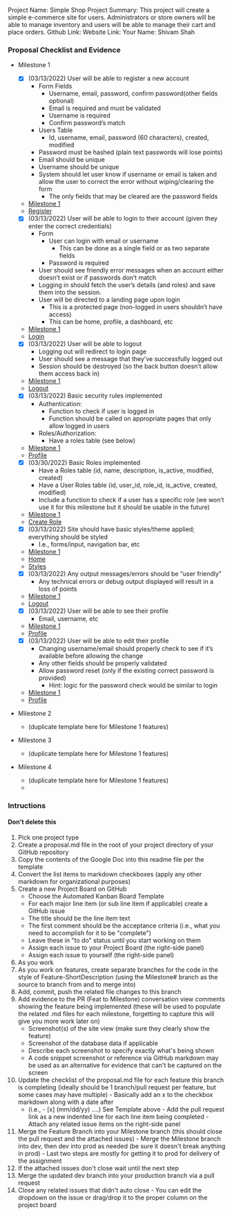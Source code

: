 Project Name: Simple Shop
Project Summary: This project will create a simple e-commerce site for users. Administrators or store owners will be able to manage inventory and users will be able to manage their cart and place orders.
Github Link:
Website Link:
Your Name: Shivam Shah

<!-- Line item / Feature template (use this for each bullet point) -- DO NOT DELETE THIS SECTION

- [ ] \(mm/dd/yyyy of completion) Feature Title (from the proposal bullet point, if it's a sub-point indent it properly)
  -  Link to related .md file: [Link Name](link url)

 End Line item / Feature Template -- DO NOT DELETE THIS SECTION --> 
 
 
### Proposal Checklist and Evidence

- Milestone 1
    - [X] \(03/13/2022) User will be able to register a new account
      - Form Fields
        - Username, email, password, confirm password(other fields optional)
        - Email is required and must be validated
        - Username is required
        - Confirm password’s match
      - Users Table
        - Id, username, email, password (60 characters), created, modified
      - Password must be hashed (plain text passwords will lose points)
      - Email should be unique
      - Username should be unique
      - System should let user know if username or email is taken and allow the user to correct the error without wiping/clearing the form
        - The only fields that may be cleared are the password fields

    -  [Milestone 1](https://github.com/Shivamshahgithub/IT202-004/blob/Milestone1/public_html/Project/milestone1.md)
    -  [Register](https://ss4349-prod.herokuapp.com/Project/register.php)

    - [X] \(03/13/2022) User will be able to login to their account (given they enter the correct credentials)
      - Form
        - User can login with email or username
          - This can be done as a single field or as two separate fields
        - Password is required
      - User should see friendly error messages when an account either doesn’t exist or if passwords don’t match
      - Logging in should fetch the user’s details (and roles) and save them into the session.
      - User will be directed to a landing page upon login
        - This is a protected page (non-logged in users shouldn’t have access)
        - This can be home, profile, a dashboard, etc

    -  [Milestone 1](https://github.com/Shivamshahgithub/IT202-004/blob/Milestone1/public_html/Project/milestone1.md)
    -  [Login](https://ss4349-prod.herokuapp.com/Project/login.php)

    - [X] \(03/13/2022) User will be able to logout
      - Logging out will redirect to login page
      - User should see a message that they’ve successfully logged out
      - Session should be destroyed (so the back button doesn’t allow them access back in)
    -  [Milestone 1](https://github.com/Shivamshahgithub/IT202-004/blob/Milestone1/public_html/Project/milestone1.md)
    -  [Logout](https://ss4349-prod.herokuapp.com/Project/logout.php)
  
    - [X] \(03/13/2022) Basic security rules implemented
      - Authentication:
        - Function to check if user is logged in
        - Function should be called on appropriate pages that only allow logged in users
      - Roles/Authorization:
        - Have a roles table (see below)
    -  [Milestone 1](https://github.com/Shivamshahgithub/IT202-004/blob/Milestone1/public_html/Project/milestone1.md)
    -  [Profile](https://ss4349-prod.herokuapp.com/Project/profile.php)

    - [X] \(03/30/2022) Basic Roles implemented
      - Have a Roles table	(id, name, description, is_active, modified, created)
      - Have a User Roles table (id, user_id, role_id, is_active, created, modified)
      - Include a function to check if a user has a specific role (we won’t use it for this milestone but it should be usable in the future)
    -  [Milestone 1](https://github.com/Shivamshahgithub/IT202-004/blob/Milestone1/public_html/Project/milestone1.md)
    -  [Create Role](https://ss4349-prod.herokuapp.com/Project/admin/create_role.php)

    - [X] \(03/13/2022) Site should have basic styles/theme applied; everything should be styled
      - I.e., forms/input, navigation bar, etc
    -  [Milestone 1](https://github.com/Shivamshahgithub/IT202-004/blob/Milestone1/public_html/Project/milestone1.md)
    -  [Home](https://ss4349-prod.herokuapp.com/Project/home.php)
    -  [Styles](https://ss4349-prod.herokuapp.com/Project/styles.css)

    - [X] \(03/13/2022) Any output messages/errors should be “user friendly”
      - Any technical errors or debug output displayed will result in a loss of points
    -  [Milestone 1](https://github.com/Shivamshahgithub/IT202-004/blob/Milestone1/public_html/Project/milestone1.md)
    -  [Logout](https://ss4349-prod.herokuapp.com/Project/logout.php)

    - [X] \(03/13/2022) User will be able to see their profile
      - Email, username, etc
    -  [Milestone 1](https://github.com/Shivamshahgithub/IT202-004/blob/Milestone1/public_html/Project/milestone1.md)
    -  [Profile](https://ss4349-prod.herokuapp.com/Project/profile.php)

    - [X] \(03/13/2022) User will be able to edit their profile
      - Changing username/email should properly check to see if it’s available before allowing the change
      - Any other fields should be properly validated
      - Allow password reset (only if the existing correct password is provided)
        - Hint: logic for the password check would be similar to login
    -  [Milestone 1](https://github.com/Shivamshahgithub/IT202-004/blob/Milestone1/public_html/Project/milestone1.md)
    -  [Profile](https://ss4349-prod.herokuapp.com/Project/profile.php)

- Milestone 2
  - (duplicate template here for Milestone 1 features)
- Milestone 3
  - (duplicate template here for Milestone 1 features)
- Milestone 4
  - (duplicate template here for Milestone 1 features)
  - 
### Intructions
#### Don't delete this
1. Pick one project type
2. Create a proposal.md file in the root of your project directory of your GitHub repository
3. Copy the contents of the Google Doc into this readme file per the template
4. Convert the list items to markdown checkboxes (apply any other markdown for organizational purposes)
5. Create a new Project Board on GitHub
   - Choose the Automated Kanban Board Template
   - For each major line item (or sub line item if applicable) create a GitHub issue
   - The title should be the line item text
   - The first comment should be the acceptance criteria (i.e., what you need to accomplish for it to be "complete")
   - Leave these in "to do" status until you start working on them
   - Assign each issue to your Project Board (the right-side panel)
   - Assign each issue to yourself (the right-side panel)
6. As you work
  1. As you work on features, create separate branches for the code in the style of Feature-ShortDescription (using the Milestone# branch as the source to branch from and to merge into)
  2. Add, commit, push the related file changes to this branch
  3. Add evidence to the PR (Feat to Milestone) conversation view comments showing the feature being implemented (these will be used to populate the related .md files for each milestone, forgetting to capture this will give you more work later on)
     - Screenshot(s) of the site view (make sure they clearly show the feature)
     - Screenshot of the database data if applicable
     - Describe each screenshot to specify exactly what's being shown
     - A code snippet screenshot or reference via GitHub markdown may be used as an alternative for evidence that can't be captured on the screen
  4. Update the checklist of the proposal.md file for each feature this branch is completing (ideally should be 1 branch/pull request per feature, but some cases may have multiple)
    - Basically add an x to the checkbox markdown along with a date after
      - (i.e.,   - [x] (mm/dd/yy) ....) See Template above
    - Add the pull request link as a new indented line for each line item being completed
    - Attach any related issue items on the right-side panel
  5. Merge the Feature Branch into your Milestone branch (this should close the pull request and the attached issues)
    - Merge the Milestone branch into dev, then dev into prod as needed (be sure it doesn't break anything in prod)
    - Last two steps are mostly for getting it to prod for delivery of the assignment 
  7. If the attached issues don't close wait until the next step
  8. Merge the updated dev branch into your production branch via a pull request
  9. Close any related issues that didn't auto close
    - You can edit the dropdown on the issue or drag/drop it to the proper column on the project board